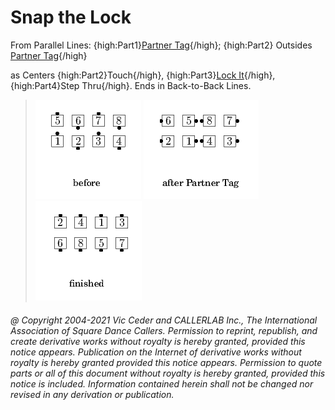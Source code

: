 
# Snap the Lock

From Parallel Lines:
{high:Part1}[Partner Tag](../adv/partner_tag.md){/high};
{high:Part2}
Outsides [Partner Tag](../adv/partner_tag.md){/high}

as Centers {high:Part2}Touch{/high},
{high:Part3}[Lock It](../a1/lock_it.md){/high},
{high:Part4}Step Thru{/high}.
Ends in Back-to-Back Lines.

> 
> ![alt](snap_the_lock-1.png)
> ![alt](snap_the_lock-2.png)
> ![alt](snap_the_lock-3.png)
> 
###### @ Copyright 2004-2021 Vic Ceder and CALLERLAB Inc., The International Association of Square Dance Callers. Permission to reprint, republish, and create derivative works without royalty is hereby granted, provided this notice appears. Publication on the Internet of derivative works without royalty is hereby granted provided this notice appears. Permission to quote parts or all of this document without royalty is hereby granted, provided this notice is included. Information contained herein shall not be changed nor revised in any derivation or publication.
